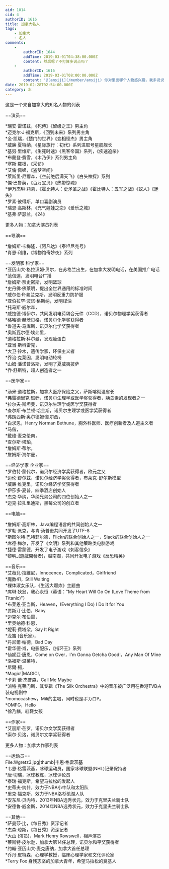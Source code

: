 ```yaml
---
aid: 1014
cid: 4
authorID: 1616
title: 加拿大名人
tags:
    - 加拿大
    - 名人
comments:
    -
        authorID: 1644
        addTime: 2019-03-01T04:38:00.000Z
        content: 然后呢？不打算多说点吗？
    -
        authorID: 1616
        addTime: 2019-03-01T08:00:00.000Z
        content: '@[amsiji](/member/amsiji) 你对里面哪个人物感兴趣，我多说说。'
date: 2019-02-28T02:54:00.000Z
category: 水
---
```


这是一个来自加拿大的知名人物的列表

\==演员==

\*瑞安·雷诺兹，《死侍》《留级之王》男主角  
\*迈克尔·J·福克斯，《回到未来》系列男主角  
\*金·凯瑞，《楚门的世界》《变相怪杰》男主角  
\*威廉·夏特纳，《星际旅行：初代》系列进取号星舰舰长  
\*基努·里维斯，《生死时速》《黑客帝国》系列，《疾速追杀》  
\*布蘭登·費雪，《木乃伊》系列男主角  
\*塞斯·羅根，《采访》  
\*艾倫·佩姬，《盗梦空间》  
\*萊斯里·尼爾森，《空前绝后满天飞》《白头神探》系列  
\*傑·巴魯契，《百万宝贝》《热带惊魂》  
\*伊万杰琳·莉莉，《霍比特人：史矛革之战》《霍比特人：五军之战》《蚁人》《迷失》  
\*罗素·彼得斯，单口喜剧演员  
\*瑞恩·高斯林，《充气娃娃之恋》《爱乐之城》  
\*基弗·萨瑟兰，《24》

更多人物：加拿大演员列表

\==导演==

\*詹姆斯·卡梅隆，《阿凡达》《泰坦尼克号》  
\*肖恩·利维，《博物馆奇妙夜》系列

\==发明家 科学家==  
\*亚历山大·格拉汉姆·贝尔，在苏格兰出生，在加拿大发明电话，在美国推广电话  
\*范信達，发明电台广播  
\*詹姆斯·奈史密斯，发明篮球  
\*史丹佛·佛莱明，提出全世界通用的标准时间  
\*威尔伯·R·弗兰克斯，发明反重力防护服  
\*亚伯拉罕·波诺·格斯纳，发明煤油  
\*托马斯·威尔森，  
\*威拉德·博伊尔，共同发明电荷耦合元件（CCD），诺贝尔物理学奖获得者  
\*格哈德·赫茨贝格，诺贝尔化学奖获得者  
\*鲁道夫·马库斯，诺贝尔化学奖获得者  
\*奥斯瓦尔德·埃弗里，  
\*道格拉斯·科尔曼，发现瘦蛋白  
\*亚当·斯科雷克，  
\*大卫·铃木，遗传学家，环保主义者  
\*乔治·克莱因，发明电动轮椅  
\*山姆·潘诺普洛斯，发明了夏威夷披萨  
\*乔·舒斯特，超人创造者之一

\==医学家==

\*汤米·道格拉斯，加拿大医疗保险之父，萨斯喀彻温省长  
\*弗雷德里克·班廷，诺贝尔生理学或医学奖获得者，胰岛素的发现者之一  
\*拉尔夫·斯坦曼，诺贝尔生理学或医学奖获得者  
\*查尔斯·布兰顿·哈金斯，诺贝尔生理学或医学奖获得者  
\*弗朗西斯·奥尔德姆·凯尔西，  
\*白求恩，Henry Norman Bethune，胸外科医师、医疗创新者及人道主义者  
\*马偕，  
\*戴维·麦克伦南，  
\*查尔斯·塔珀，  
\*詹姆斯·蒂尔，  
\*詹姆斯·海尔曼，

\==经济学家 企业家==  
\*罗伯特·蒙代尔，诺贝尔经济学奖获得者，欧元之父  
\*迈伦·舒尔兹，诺贝尔经济学奖获得者，布莱克-舒尔斯模型  
\*威廉·维克里，诺贝尔经济学奖获得者  
\*伊莎多·夏普，四季酒店创始人  
\*杰克·华纳，华纳兄弟公司的四位创始人之一  
\*迈克·拉扎里迪斯，黑莓公司的创立者

\==电脑==

\*詹姆斯·高斯林，Java编程语言的共同创始人之一  
\*罗勃·派克，与肯·汤普逊共同开发了UTF-8  
\*斯图尔特·巴特菲尔德，Flickr的联合创始人之一，Slack的联合创始人之一  
\*席德·梅尔，开发了《文明》系列和其他策略类电脑游戏  
\*捷德·雷蒙德，开发了电子游戏《刺客信条》  
\*黎明\_(遊戲開發者)，越南裔，共同开发电子游戏《反恐精英》

\==音乐==  
\*艾薇兒·拉維尼，Innocence，Complicated，Girlfriend  
\*魔数41，Still Waiting  
\*裸体淑女乐队，《生活大爆炸》主题曲  
\*席琳·狄翁，我心永恒（英语："My Heart Will Go On (Love Theme from Titanic)"）  
\*布莱恩·亚当斯，Heaven，(Everything I Do) I Do It for You  
\*贾斯汀·比伯，Baby  
\*迈克尔·布伯雷，  
\*里奥纳德·科恩，  
\*妮莉·費塔朵，Say It Right  
\*龙笛 (音乐家)，  
\*丹尼爾·帕德，Bad Day  
\*霍华德·肖，电影配乐，《指环王》系列  
\*仙妮亞·唐恩，Come on Over，I'm Gonna Getcha Good!，Any Man Of Mine  
\*洛福斯·温莱特，  
\*尼爾·楊，  
\*Magic!|MAGIC!，  
\*卡莉·蕾·杰普森，Call Me Maybe  
\*派特·克莱门斯，其专辑《The Silk Orchestra》中的音乐被广泛用在香港TVB古装电视剧中  
\*momocashew，Mili的主唱，同时也是ボカロP。  
\*OMFG，Hello  
\*徐乃麟，紅鞋女孩

\==作家==  
\*艾丽斯·芒罗，诺贝尔文学奖获得者  
\*索尔·贝洛，诺贝尔文学奖获得者

更多人物：加拿大作家列表

\==运动员==  
File:Wgretz3.jpg|thumb|韦恩·格雷茨基  
\*韦恩·格雷茨基，冰球运动员，国家冰球联盟(NHL)记录保持者  
\*唐·切瑞，冰球教练，冰球评论员  
\*泰瑞·福克斯，希望马拉松的发起人  
\*史蒂夫·纳什，效力于NBA小牛队和太阳队  
\*里克·福克斯，效力于NBA洛杉矶湖人队  
\*安东尼·贝内特，2013年NBA选秀状元，效力于克里夫兰骑士队  
\*安德鲁·威金斯，2014年NBA选秀状元，效力于克里夫兰骑士队

\==其他==  
\*萨曼莎·比，《每日秀》资深记者  
\*杰森·琼斯，《每日秀》资深记者  
\*大山 (演员)，Mark Henry Rowswell，相声演员  
\*莱斯特·皮尔逊，加拿大第14任总理，诺贝尔和平奖获得者  
\*约翰·亚历山大·麦克唐纳，加拿大首任总理  
\*乔丹·皮特森，心理学教授，临床心理学家和文化评论家  
\*Terry Fox 身残志坚的加拿大青年，希望马拉松的奠基人
